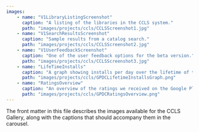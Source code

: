 ```yaml
---
images:
    - name: "V1LibraryListingScreenshot"
      caption: "A listing of the libraries in the CCLS system."
      path: "images/projects/ccls/CCLSScreenshot1.jpg"
    - name: "V1SearchResultsScreenshot"
      caption: "Sample results from a catalog search."
      path: "images/projects/ccls/CCLSScreenshot2.jpg"
    - name: "V1UserFeedbackScreenshot"
      caption: "One of the user feedback options for the beta version."
      path: "images/projects/ccls/CCLSScreenshot3.jpg"
    - name: "LifeTimeInstalls"
      caption: "A graph showing installs per day over the lifetime of the app. The spike happened after our transition out of beta to V1."
      path: "images/projects/ccls/GPDCLifetimeInstallsGraph.png"
    - name: "RatingsOverview"
      caption: "An overview of the ratings we received on the Google Play Store."
      path: "images/projects/ccls/GPDCRatingsOverview.png"
---
```


The front matter in this file describes the images available for the CCLS Gallery, along with the
captions that should accompany them in the carousel.
